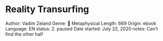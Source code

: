 # Reality Transurfing

Author: Vadim Zeland
Genre: 👻 Metaphysical
Length: 669
Origin: ebook
Language: EN
status: 2. paused
Date started: July 22, 2020
notes: Can’t find the other half